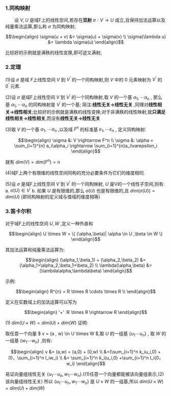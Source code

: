 ### 1.同构映射
&emsp;&emsp;设 $V,U$ 是域F上的线性空间,若存在**双射** $\sigma:V \rightarrow U$ 成立,且保持加法运算以及纯量乘法运算,那么称 $\sigma$ 为同构映射;

$$\begin{align}
    \sigma(u + v) &= \sigma(u) + \sigma(v) \\
    \sigma(\lambda u) &= \lambda \sigma(u)
\end{align}$$

比较好的示例就是满秩的线性变换,即可逆又满射;

### 2.定理

(1)设 $\sigma$ 是域 $F$上线性空间 $V$ 到 $V^{'}$ 的一个同构映射,则 $V$ 中的 $0$ 元素映射为 $V^{'}$ 的 $0^{'}$ 元素.

(2)设 $\sigma$ 是域F上线性空间 $V$ 到 $V^{'}$ 的一个同构映射,取 $V$ 的一个基 $\alpha_1,\cdots \alpha_n$ , 那么基 $\alpha_1,\cdots \alpha_n$ 的同构映射是 $V^{'}$ 的一个基;
简注:**线性无关->线性无关** ,同理对**线性相关->线性相关**;比较好的示例就是满秩的线性变换;对于非满秩的线性映射,就**只满足线性相关->线性相关**,而没有**线性无关->线性无关**


(3)取 $V$ 的一个基 $\alpha_1,\cdots \alpha_n$ ,以及域 $F^n$ 的标准基 $\varepsilon_1,\cdots \varepsilon_n$ , 定义同构映射:

$$\begin{align}
    \sigma &: V \rightarrow F^n \\
    \sigma &: \alpha = \sum_{i=1}^{n} a_i\alpha_i \rightarrow \sum_{i=1}^{n}a_i\varepsilon_i
\end{align}$$

就有 $dim(V) = dim(F^n) = n$

(4)域F上两个有限维的线性空间同构的充分必要条件为它们的维度相同.

(5)设 $\sigma$ 是域F上线性空间 $V$ 到 $V^{'}$ 的一个同构映射, $U$ 是V的一个线性子空间,则有:
a. $\sigma(U) \in V^{'}$
b. 如果 $U$ 是有限维的,那么 $\sigma(U)$ 也是有限维的,且 $dim(\sigma(U)) = dim(U)$ (即同构映射的定义域与值域的维度相等)

### 3.笛卡尔积
对于域F上的线性空间 $U,W$ ,定义一种外直和

$$\begin{align}
    U \times W = \{ (\alpha,\beta)| \alpha \in U ,\beta \in W \}
\end{align}$$

其加法运算和纯量乘法运算为:

$$\begin{align}
    (\alpha_1,\beta_1) + (\alpha_2,\beta_2) &= (\alpha_1+\alpha_2,\beta_1+\beta_2) \\
    \lambda(\alpha,\beta) &= (\lambda\alpha,\lambda\beta) 
\end{align}$$

示例:

$$\begin{align}
    R^{n} = R \times R \cdots \times R \\
\end{align}$$

定义在实数域上的加法运算可以写为

$$\begin{align}
   '+' :R \times R \rightarrow R
\end{align}$$

(1) $dim(U \times W) = dim(U) + dim(W)$
证明:

取任意一个向量 $ v = (a , w) \in U \times W $,取 $U$ 的一组基 $\{ u_1 \cdots u_n \}$ , 取 $W$ 的一组基 $\{ w_1 \cdots w_n \}$ ,则有:

$$\begin{align}
    v &= (a,w) = (a,0) + (0,w) \\
    &=(\sum_{i=1}^n k_iu_i,0) +(0，\sum_{i=1}^n l_iw_i) \\
    &= \sum_{i=1}^n k_i(u_i,0) +\sum_{i=1}^n l_i(0，w_i)
\end{align}$$

易证向量组线性无关 $\{ u_1 \cdots u_n ,w_1 \cdots w_n \}$.((1)任意一个向量都能被该向量组表示,(2)该向量组线性无关)
所以 $\{ u_1 \cdots u_n ,w_1 \cdots w_n \}$ 是 $U \times W$ 的一组基,所以 $dim(U \times W) = dim(U) + dim(W)$





